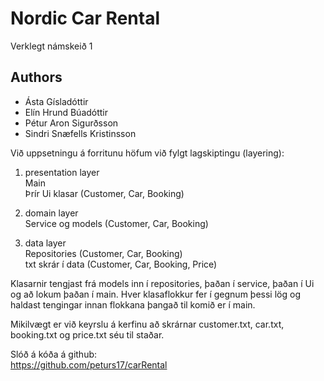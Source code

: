 # Nordic Car Rental
Verklegt námskeið 1

## Authors
- Ásta Gísladóttir
- Elín Hrund Búadóttir
- Pétur Aron Sigurðsson
- Sindri Snæfells Kristinsson

Við uppsetningu á forritunu höfum við fylgt lagskiptingu (layering):
1. presentation layer		
Main		
Þrír Ui klasar (Customer, Car, Booking)		
		
2. domain layer		
Service og models (Customer, Car, Booking)		
		
3. data layer		
Repositories (Customer, Car, Booking)		
txt skrár í data (Customer, Car, Booking, Price)		
		
Klasarnir tengjast frá models inn í repositories, þaðan í service, þaðan í Ui og að lokum þaðan í main. Hver klasaflokkur fer í gegnum þessi lög og haldast tengingar innan flokkana þangað til komið er í main.		
		
Mikilvægt er við keyrslu á kerfinu að skrárnar customer.txt, car.txt, booking.txt og price.txt séu til staðar.		
		
Slóð á kóða á github:		
https://github.com/peturs17/carRental		
